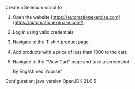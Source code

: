 Create a Selenium script to

1. Open the website [https://automationexercise.com](https://automationexercise.com/).
2. Log in using valid credentials.
3. Navigate to the T-shirt product page.
4. Add products with a price of less than 1000 to the cart.
5. Navigate to the "View Cart" page and take a screenshot.

   By Eng/Ahmed Youssef


Configuration:
   java version OpenJDK 21.0.5
